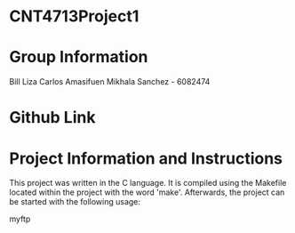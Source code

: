 # CNT4713Project1

# Group Information
Bill Liza
Carlos Amasifuen
Mikhala Sanchez - 6082474

# Github Link



# Project Information and Instructions

This project was written in the C language. It is compiled using the Makefile located within the project with the word 'make'.
Afterwards, the project can be started with the following usage:

myftp <server-name>
